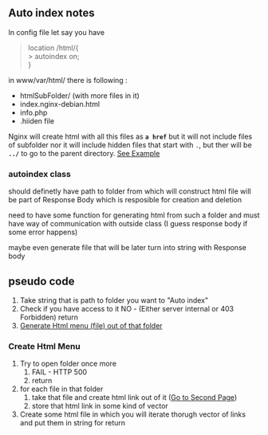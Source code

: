 ## Auto index notes
In config file let say you have   

> location /html/{  
	> autoindex on;  
>}
>

in www/var/html/ there is following :  
* htmlSubFolder/ (with more files in it)
* index.nginx-debian.html
* info.php 
* .hiiden file 

Nginx will create html with all this files as **`a href`** but it will not include files of subfolder nor it will include hidden files that start with `.`, but ther will be **`../`** to go to the parent directory.
[See Example](nginxAutoindex.html)



### autoindex class
should definetly have path to folder from which will construct html file 
will be part of Response Body which is resposible for creation and deletion

need to have some function for generating html from such a folder and must have way of communication with outside class (I guess response body if some error happens)

maybe even generate file that will be later turn into string with Response body


## pseudo code 
1. Take string that is path to folder you want to "Auto index"
2. Check if you have access to it
	NO - (Either server internal or 403 Forbidden)
	return 
3. [Generate Html menu (file) out of that folder](#create-html-menu)


### Create Html Menu
1. Try to open folder once more   
	1. FAIL - HTTP 500
	2. return 
2. for each file in that folder 
	1. take that file and create html link out of it
	(<a href="second.html">Go to Second Page</a>)
	2. store that html link in some kind of vector
3. Create some html file in which you will iterate thorugh vector of links and put them in string for return
